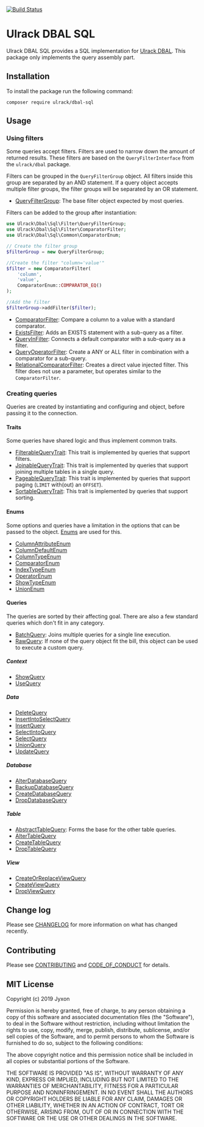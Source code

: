 [![Build Status](https://travis-ci.com/ulrack/dbal-sql.svg?branch=master)](https://travis-ci.com/ulrack/dbal-sql)

# Ulrack DBAL SQL

Ulrack DBAL SQL provides a SQL implementation for [Ulrack DBAL](https://github.com/ulrack/dbal).
This package only implements the query assembly part.

## Installation

To install the package run the following command:

```
composer require ulrack/dbal-sql
```

## Usage

### Using filters

Some queries accept filters. Filters are used to narrow down the amount of
returned results. These filters are based on the `QueryFilterInterface` from the
`ulrack/dbal` package.

Filters can be grouped in the `QueryFilterGroup` object. All filters inside this
group are separated by an AND statement. If a query object accepts multiple filter
groups, the filter groups will be separated by an OR statement.

- [QueryFilterGroup](src/Filter/QueryFilterGroup.php): The base filter object
expected by most queries.

Filters can be added to the group after instantiation:
```php
use Ulrack\Dbal\Sql\Filter\QueryFilterGroup;
use Ulrack\Dbal\Sql\Filter\ComparatorFilter;
use Ulrack\Dbal\Sql\Common\ComparatorEnum;

// Create the filter group
$filterGroup = new QueryFilterGroup;

//Create the filter "column='value'"
$filter = new ComparatorFilter(
    'column',
    'value',
    ComparatorEnum::COMPARATOR_EQ()
);

//Add the filter
$filterGroup->addFilter($filter);
```

- [ComparatorFilter](src/Filter/ComparatorFilter.php): Compare a column to a
value with a standard comparator.
- [ExistsFilter](src/Filter/ExistsFilter.php): Adds an EXISTS statement with a
sub-query as a filter.
- [QueryInFilter](src/Filter/QueryInFilter.php): Connects a default comparator
with a sub-query as a filter.
- [QueryOperatorFilter](src/Filter/QueryOperatorFilter.php): Create a ANY or ALL
filter in combination with a comparator for a sub-query.
- [RelationalComparatorFilter](src/Filter/RelationalComparatorFilter.php): Creates
a direct value injected filter. This filter does not use a parameter, but
operates similar to the `ComparatorFilter`.

### Creating queries

Queries are created by instantiating and configuring and object, before passing
it to the connection.

#### Traits

Some queries have shared logic and thus implement common traits.

- [FilterableQueryTrait](src/Component/FilterableQueryTrait.php): This trait is
implemented by queries that support filters.
- [JoinableQueryTrait](src/Component/JoinableQueryTrait.php): This trait is
implemented by queries that support joining multiple tables in a single query.
- [PageableQueryTrait](src/Component/PageableQueryTrait.php): This trait is
implemented by queries that support paging (`LIMIT` with(out) an `OFFSET`).
- [SortableQueryTrait](src/Component/SortableQueryTrait.php): This trait is
implemented by queries that support sorting.

#### Enums

Some options and queries have a limitation in the options that can be passed to
the object. [Enums](https://github.com/ulrack/enum) are used for this.

- [ColumnAttributeEnum](src/Common/ColumnAttributeEnum.php)
- [ColumnDefaultEnum](src/Common/ColumnDefaultEnum.php)
- [ColumnTypeEnum](src/Common/ColumnTypeEnum.php)
- [ComparatorEnum](src/Common/ComparatorEnum.php)
- [IndexTypeEnum](src/Common/IndexTypeEnum.php)
- [OperatorEnum](src/Common/OperatorEnum.php)
- [ShowTypeEnum](src/Common/ShowTypeEnum.php)
- [UnionEnum](src/Common/UnionEnum.php)

#### Queries

The queries are sorted by their affecting goal. There are also a few standard
queries which don't fit in any category.

- [BatchQuery](src/Query/BatchQuery.php): Joins multiple queries for a single
line execution.
- [RawQuery](src/Query/RawQuery.php): If none of the query object fit the bill,
this object can be used to execute a custom query.

##### Context

- [ShowQuery](src/Query/Context/ShowQuery.php)
- [UseQuery](src/Query/Context/UseQuery.php)

##### Data

- [DeleteQuery](src/Query/Data/DeleteQuery.php)
- [InsertIntoSelectQuery](src/Query/Data/InsertIntoSelectQuery.php)
- [InsertQuery](src/Query/Data/InsertQuery.php)
- [SelectIntoQuery](src/Query/Data/SelectIntoQuery.php)
- [SelectQuery](src/Query/Data/SelectQuery.php)
- [UnionQuery](src/Query/Data/UnionQuery.php)
- [UpdateQuery](src/Query/Data/UpdateQuery.php)

##### Database

- [AlterDatabaseQuery](src/Query/Database/AlterDatabaseQuery.php)
- [BackupDatabaseQuery](src/Query/Database/BackupDatabaseQuery.php)
- [CreateDatabaseQuery](src/Query/Database/CreateDatabaseQuery.php)
- [DropDatabaseQuery](src/Query/Database/DropDatabaseQuery.php)

##### Table

- [AbstractTableQuery](src/Query/Table/AbstractTableQuery.php): Forms the base
for the other table queries.
- [AlterTableQuery](src/Query/Table/AlterTableQuery.php)
- [CreateTableQuery](src/Query/Table/CreateTableQuery.php)
- [DropTableQuery](src/Query/Table/DropTableQuery.php)

##### View

- [CreateOrReplaceViewQuery](src/Query/View/CreateOrReplaceViewQuery.php)
- [CreateViewQuery](src/Query/View/CreateViewQuery.php)
- [DropViewQuery](src/Query/View/DropViewQuery.php)

## Change log

Please see [CHANGELOG](CHANGELOG.md) for more information on what has changed recently.

## Contributing

Please see [CONTRIBUTING](CONTRIBUTING.md) and [CODE_OF_CONDUCT](CODE_OF_CONDUCT.md) for details.

## MIT License

Copyright (c) 2019 Jyxon

Permission is hereby granted, free of charge, to any person obtaining a copy
of this software and associated documentation files (the "Software"), to deal
in the Software without restriction, including without limitation the rights
to use, copy, modify, merge, publish, distribute, sublicense, and/or sell
copies of the Software, and to permit persons to whom the Software is
furnished to do so, subject to the following conditions:

The above copyright notice and this permission notice shall be included in all
copies or substantial portions of the Software.

THE SOFTWARE IS PROVIDED "AS IS", WITHOUT WARRANTY OF ANY KIND, EXPRESS OR
IMPLIED, INCLUDING BUT NOT LIMITED TO THE WARRANTIES OF MERCHANTABILITY,
FITNESS FOR A PARTICULAR PURPOSE AND NONINFRINGEMENT. IN NO EVENT SHALL THE
AUTHORS OR COPYRIGHT HOLDERS BE LIABLE FOR ANY CLAIM, DAMAGES OR OTHER
LIABILITY, WHETHER IN AN ACTION OF CONTRACT, TORT OR OTHERWISE, ARISING FROM,
OUT OF OR IN CONNECTION WITH THE SOFTWARE OR THE USE OR OTHER DEALINGS IN THE
SOFTWARE.
